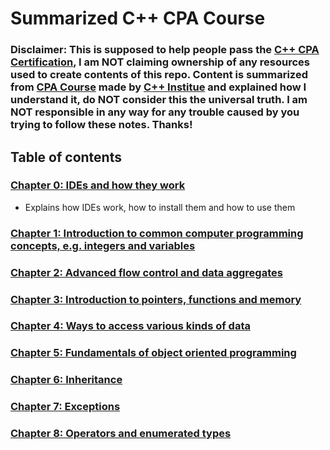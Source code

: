 # Summarized C++ CPA Course

### Disclaimer: This is supposed to help people pass the <a href="https://cppinstitute.org/cpa-c-certified-associate-programmer-certification" target="_blank">C++ CPA Certification</a>, I am NOT claiming ownership of any resources used to create contents of this repo. Content is summarized from <a href="https://cppinstitute.org/cpa-course-an-overview" target="_blank">CPA Course</a> made by <a href="https://cppinstitute.org" target="_blank">C++ Institue</a> and explained how I understand it, do NOT consider this the universal truth. I am NOT responsible in any way for any trouble caused by you trying to follow these notes. Thanks!

## Table of contents 

### <a href="https://github.com/scraptechguy/CppCPACourse/blob/main/Chapter0.md" target="_blank">Chapter 0: IDEs and how they work</a>

+ Explains how IDEs work, how to install them and how to use them 

### <a href="https://github.com/scraptechguy/CppCPACram/blob/main/Chapter1.md" target="_blank">Chapter 1: Introduction to common computer programming concepts, e.g. integers and variables</a>

### <a href="https://github.com/scraptechguy/CppCPACram/blob/main/Chapter2.md" target="_blank">Chapter 2: Advanced flow control and data aggregates</a>

### <a href="https://github.com/scraptechguy/CppCPACram/blob/main/Chapter3.md" target="_blank">Chapter 3: Introduction to pointers, functions and memory</a>

### <a href="https://github.com/scraptechguy/CppCPACram/blob/main/Chapter4.md" target="_blank">Chapter 4: Ways to access various kinds of data</a>

### <a href="https://github.com/scraptechguy/CppCPACram/blob/main/Chapter5.md" target="_blank">Chapter 5: Fundamentals of object oriented programming</a>

### <a href="https://github.com/scraptechguy/CppCPACram/blob/main/Chapter6.md" target="_blank">Chapter 6: Inheritance</a>

### <a href="https://github.com/scraptechguy/CppCPACram/blob/main/Chapter7.md" target="_blank">Chapter 7: Exceptions</a>

### <a href="https://github.com/scraptechguy/CppCPACram/blob/main/Chapter8.md" target="_blank">Chapter 8: Operators and enumerated types</a>
